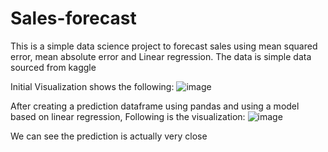 # Sales-forecast

This is a simple data science project to forecast sales using mean squared error, mean absolute error and Linear regression.
The data is simple data sourced from kaggle

Initial Visualization shows the following:
![image](https://github.com/Siddhantrao/Sales-forecast/assets/24964631/c2985d54-9b09-452b-bdeb-8f0b0047fab5)

After creating a prediction dataframe using pandas and using a model based on linear regression, Following is the visualization:
![image](https://github.com/Siddhantrao/Sales-forecast/assets/24964631/cbbf7b86-c637-4245-ae51-d0e1c9bcd1d2)

We can see the prediction is actually very close
